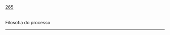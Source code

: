 [265](https://github.com/guilhermeprokisch/ideias/issues/265) 
###### 

Filosofia do processo



-------------------------------------------------------------------------------

